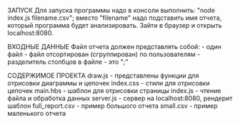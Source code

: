 ЗАПУСК
Для запуска программы надо в консоли выполнить: "node index.js filename.csv";
вместо "filename" надо подставить имя отчета, который программа будет анализировать.
Зайти в браузер и открыть localhost:8080.

ВХОДНЫЕ ДАННЫЕ
Файл отчета должен представлять собой: 
    - один файл
    - файл отсортирован (сгруппирован) по пользователям 
    - разделитель столбцов в файле - это ";"

СОДЕРЖИМОЕ ПРОЕКТА
draw.js
    - представлены функции для отрисовки диаграммы и цепочек
index.css
    - стили для отрисовки цепочек
main.hbs
    - шаблон для отрисовки страницы
index.js
    - чтение файла и обработка данных
server.js
    - сервер на localhost:8080, рендерит шаблон
full_report.csv
    - пример большого отчета
small.csv
    - пример маленького отчета